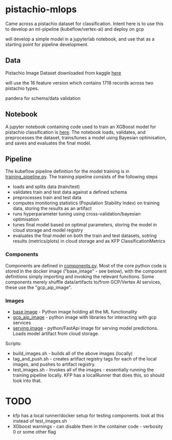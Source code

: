 # pistachio-mlops

Came across a pistachio dataset for classification. Intent here is to use this to develop an ml-pipeline (kubeflow/vertex-ai) and deploy on gcp

will develop a simple model in a jupyterlab notebook, and use that as a starting point for pipeline development.




## Data
Pistachio Image Dataset downloaded from kaggle [here](https://www.kaggle.com/datasets/muratkokludataset/pistachio-image-dataset)

will use the 16 feature version which contains 1718 records across two pistachio types.

pandera for schema/data validation

## Notebook 

A jupyter notebook containing code used to train an XGBoost model for pistachio classification is [here](/notebook/pistachio.ipynb). The notebook loads, validates, and preprocesses the dataset, trains/tunes a model using Bayesian optimisation, and saves and evaluates the final model.



## Pipeline

The kubeflow pipeline definition for the model training is in [training_pipeline.py](/pipeline/pipeline_definition/training_pipeline.py).
The training pipeline consists of the following steps
  - loads and splits data (train/test)
  - validates train and test data against a defined schema
  - preprocesses train and test data
  - computes monitoring statistics (Population Stability Index) on training data, storing the results as an artifact
  - runs hyperparameter tuning using cross-validation/bayesian optimisation
  - tunes final model based on optimal parameters, storing the model in cloud storage and model registry
  - evaluates the final model on both the train and test datasets, sotring results (metrics/plots) in cloud storage and as KFP ClassificationMetrics

### Components
Components are defined in [components.py](/pipeline/pipeline_definition/components.py). Most of the core python code is stored in the docker image ("base_image" - see below), with the component definitions simply importing and invoking the relevant functions. Some components merely shuffle data/artifacts to/from GCP/Vertex AI services, these use the "gcp_aip_image".

### Images
  - [base image](/pipeline/images/base_image/Dockerfile) - Python image holding all the ML functionality
  - [gcp_aip_image](/pipeline/images/gcp_aip_image/Dockerfile) - python image with libraries for interacting with gcp services
  - [serving image](/pipeline/images/serving_image/Dockerfile) - python/FastApi image for serving model predictions. Loads model artifact from cloud storage.
 
Scripts:
  - build_images.sh - builds all of the above images (locally)
  - tag_and_push.sh - creates artifact registry tags for each of the local images, and pushes to artifact registry.
  - test_images.sh - Invokes all of the images - essentially running the training pipeline locally. KFP has a localRunner that does this, so should look into that.


# TODO

  - kfp has a local runner/docker setup for testing components. look at this instead of test_images.sh
  - XGboost warnings - can disable them in the container code - verbosity 0 or some other flag



  

